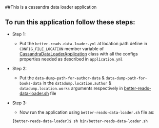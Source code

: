 ##This is a cassandra data loader application

## To run this application follow these steps:
 * Step 1: 
   * Put the `better-reads-data-loader.yml` at location path define in `CONFIG_FILE_LOCATION` member variable of [CassandraDataLoaderApplication]() class with all the configs properties needed as described in `application.yml`
 
 * Step 2:
   * Put the `data-dump-path-for-author-data` & `data-dump-path-for-books-data` in the `datadump.location.author` & `datadump.location.works` arguments respectively in [better-reads-data-loader.sh]() file
 
 * Step 3:
   * Now run the application using `better-reads-data-loader.sh` file as:
   ```
   [better-reads-data-loader]$ sh bin/better-reads-data-loader.sh
   ```
